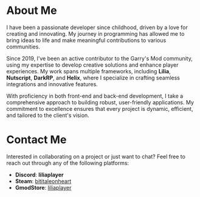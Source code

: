 # About Me

I have been a passionate developer since childhood, driven by a love for creating and innovating. My journey in programming has allowed me to bring ideas to life and make meaningful contributions to various communities.

Since 2019, I’ve been an active contributor to the Garry's Mod community, using my expertise to develop creative solutions and enhance player experiences. My work spans multiple frameworks, including **Lilia**, **Nutscript**, **DarkRP**, and **Helix**, where I specialize in crafting seamless integrations and innovative features.

With proficiency in both front-end and back-end development, I take a comprehensive approach to building robust, user-friendly applications. My commitment to excellence ensures that every project is dynamic, efficient, and tailored to the client's vision.

# Contact Me

Interested in collaborating on a project or just want to chat? Feel free to reach out through any of the following platforms:

- **Discord**: **liliaplayer**  
- **Steam**: [bititaleonheart](https://steamcommunity.com/id/bititaleonheart/)  
- **GmodStore**: [liliaplayer](https://www.gmodstore.com/users/liliaplayer)